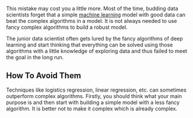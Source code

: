 This mistake may cost you a little more. Most of the time, budding data scientists forget that a simple [machine learning](https://analyticsindiamag.com/machine-learning-jobs-across-india-via-analytics-india-jobs/) model with good data can beat the complex algorithms in a model. It is not always needed to use fancy complex algorithms to build a robust model.

The junior data scientist often gets lured by the fancy algorithms of deep learning and start thinking that everything can be solved using those algorithms with a little knowledge of exploring data and thus failed to meet the goal in the long run.

## **How To Avoid Them**

Techniques like logistics regression, linear regression, etc. can sometimes outperform complex algorithms. Firstly, you should think what your main purpose is and then start with building a simple model with a less fancy algorithm. It is better not to make it complex which is already complex.